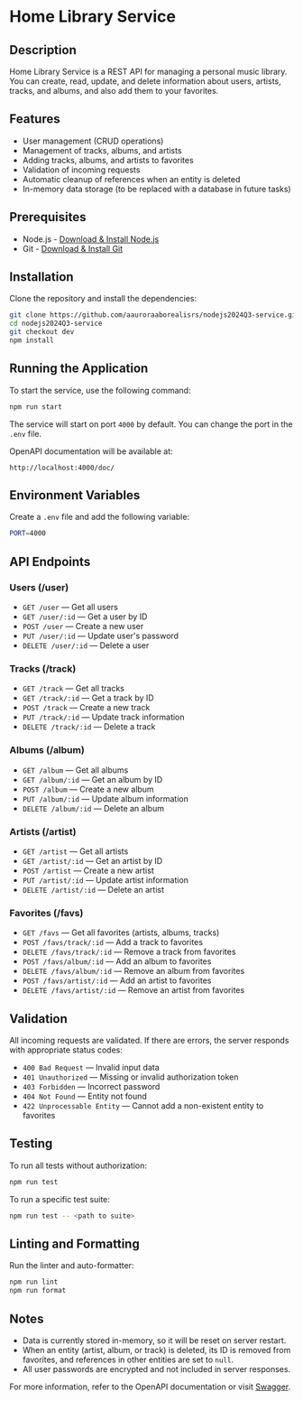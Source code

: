 # Home Library Service

## Description

Home Library Service is a REST API for managing a personal music library. You can create, read, update, and delete information about users, artists, tracks, and albums, and also add them to your favorites.

## Features

- User management (CRUD operations)
- Management of tracks, albums, and artists
- Adding tracks, albums, and artists to favorites
- Validation of incoming requests
- Automatic cleanup of references when an entity is deleted
- In-memory data storage (to be replaced with a database in future tasks)

## Prerequisites

- Node.js - [Download & Install Node.js](https://nodejs.org/en/download/)
- Git - [Download & Install Git](https://git-scm.com/downloads)

## Installation

Clone the repository and install the dependencies:

```bash
git clone https://github.com/aauroraaborealisrs/nodejs2024Q3-service.git
cd nodejs2024Q3-service
git checkout dev
npm install
```

## Running the Application

To start the service, use the following command:

```bash
npm run start
```

The service will start on port `4000` by default. You can change the port in the `.env` file.

OpenAPI documentation will be available at:

```
http://localhost:4000/doc/
```

## Environment Variables

Create a `.env` file and add the following variable:

```bash
PORT=4000
```

## API Endpoints

### Users (/user)

- `GET /user` — Get all users
- `GET /user/:id` — Get a user by ID
- `POST /user` — Create a new user
- `PUT /user/:id` — Update user's password
- `DELETE /user/:id` — Delete a user

### Tracks (/track)

- `GET /track` — Get all tracks
- `GET /track/:id` — Get a track by ID
- `POST /track` — Create a new track
- `PUT /track/:id` — Update track information
- `DELETE /track/:id` — Delete a track

### Albums (/album)

- `GET /album` — Get all albums
- `GET /album/:id` — Get an album by ID
- `POST /album` — Create a new album
- `PUT /album/:id` — Update album information
- `DELETE /album/:id` — Delete an album

### Artists (/artist)

- `GET /artist` — Get all artists
- `GET /artist/:id` — Get an artist by ID
- `POST /artist` — Create a new artist
- `PUT /artist/:id` — Update artist information
- `DELETE /artist/:id` — Delete an artist

### Favorites (/favs)

- `GET /favs` — Get all favorites (artists, albums, tracks)
- `POST /favs/track/:id` — Add a track to favorites
- `DELETE /favs/track/:id` — Remove a track from favorites
- `POST /favs/album/:id` — Add an album to favorites
- `DELETE /favs/album/:id` — Remove an album from favorites
- `POST /favs/artist/:id` — Add an artist to favorites
- `DELETE /favs/artist/:id` — Remove an artist from favorites

## Validation

All incoming requests are validated. If there are errors, the server responds with appropriate status codes:

- `400 Bad Request` — Invalid input data
- `401 Unauthorized` — Missing or invalid authorization token
- `403 Forbidden` — Incorrect password
- `404 Not Found` — Entity not found
- `422 Unprocessable Entity` — Cannot add a non-existent entity to favorites

## Testing

To run all tests without authorization:

```bash
npm run test
```

To run a specific test suite:

```bash
npm run test -- <path to suite>
```

## Linting and Formatting

Run the linter and auto-formatter:

```bash
npm run lint
npm run format
```

## Notes

- Data is currently stored in-memory, so it will be reset on server restart.
- When an entity (artist, album, or track) is deleted, its ID is removed from favorites, and references in other entities are set to `null`.
- All user passwords are encrypted and not included in server responses.

For more information, refer to the OpenAPI documentation or visit [Swagger](https://swagger.io/).